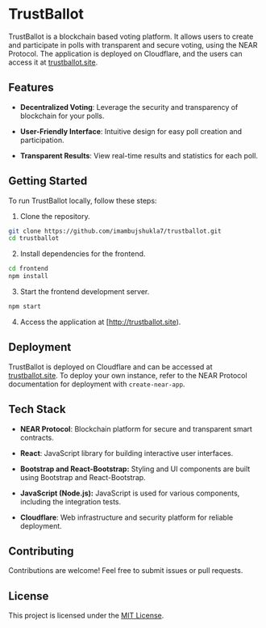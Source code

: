# TrustBallot  

TrustBallot is a blockchain based voting platform. It allows users to create and participate in polls with transparent and secure voting, using the NEAR Protocol. The application is deployed on Cloudflare, and the users can access it at [trustballot.site](https://trustballot.site).

## Features

- **Decentralized Voting**: Leverage the security and transparency of blockchain for your polls.
  
- **User-Friendly Interface**: Intuitive design for easy poll creation and participation.

- **Transparent Results**: View real-time results and statistics for each poll.

## Getting Started

To run TrustBallot locally, follow these steps:

1. Clone the repository.

```bash
git clone https://github.com/imambujshukla7/trustballot.git
cd trustballot
```

2. Install dependencies for the frontend.

```bash
cd frontend
npm install
```

3. Start the frontend development server.

```bash
npm start
```

4. Access the application at [http://trustballot.site).

## Deployment

TrustBallot is deployed on Cloudflare and can be accessed at [trustballot.site](https://trustballot.site). To deploy your own instance, refer to the NEAR Protocol documentation for deployment with `create-near-app`.

## Tech Stack

- **NEAR Protocol**: Blockchain platform for secure and transparent smart contracts.
  
- **React**: JavaScript library for building interactive user interfaces.

- **Bootstrap and React-Bootstrap:** Styling and UI components are built using Bootstrap and React-Bootstrap.
    
- **JavaScript (Node.js):** JavaScript is used for various components, including the integration tests.

- **Cloudflare**: Web infrastructure and security platform for reliable deployment.

## Contributing

Contributions are welcome! Feel free to submit issues or pull requests.

## License

This project is licensed under the [MIT License](LICENSE).
